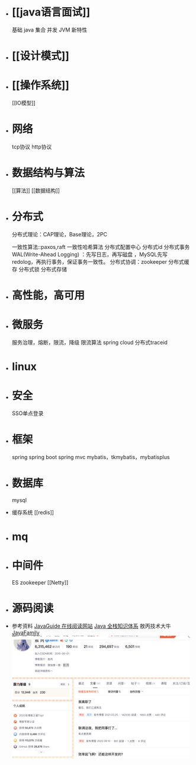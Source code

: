 - # [[java语言面试]]
  基础
  java
  集合
  并发
  JVM
  新特性
- # [[设计模式]]
- # [[操作系统]]
  [[IO模型]]
- # 网络
  tcp协议
  http协议
- # 数据结构与算法
  [[算法]]
  [[数据结构]]
- # 分布式
  分布式理论：CAP理论，Base理论，2PC
  
  一致性算法::paxos,raft
  一致性哈希算法
  分布式配置中心
  分布式id
  分布式事务
  WAL(Write-Ahead Logging) ：先写日志，再写磁盘 ，MySQL先写redolog，再执行事务，保证事务一致性。
  分布式协调：zookeeper
  分布式缓存
  分布式锁
  分布式存储
- # 高性能，高可用
- # 微服务
  服务治理，熔断，限流，降级
  限流算法
  spring cloud
  分布式traceid
- # linux
- # 安全
  SSO单点登录
- # 框架
  spring
  spring boot
  spring mvc
  mybatis，tkmybatis，mybatisplus
- # 数据库
  mysql
- 缓存系统
  [[redis]]
- # mq
- # 中间件
  ES
  zookeeper
  [[Netty]]
- # 源码阅读
- 参考资料
  [JavaGuide 在线阅读网站](https://javaguide.cn/java/basis/java-basic-questions-01.html#%E5%BF%85%E7%9C%8B%E4%B8%93%E6%A0%8F)
  [Java 全栈知识体系](https://pdai.tech/)
  敖丙技术大牛
  [JavaFamily](https://github.com/AobingJava/JavaFamily)
  ![截屏2022-06-18 下午9.35.02.png](../assets/截屏2022-06-18_下午9.35.02_1655560007620_0.png)